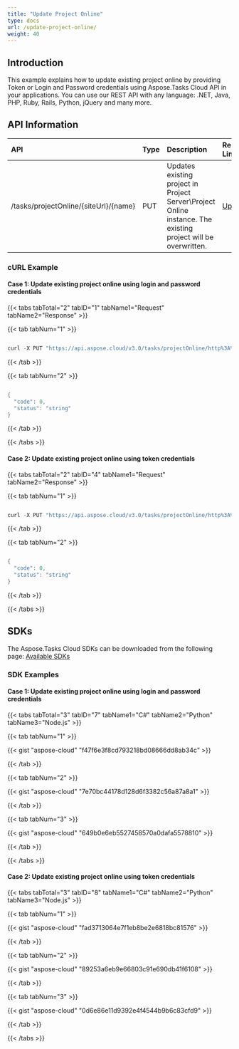 ```yaml
---
title: "Update Project Online"
type: docs
url: /update-project-online/
weight: 40
---
```


## **Introduction**
This example explains how to update existing project online by providing Token or Login and Password credentials using Aspose.Tasks Cloud API in your applications. You can use our REST API with any language: .NET, Java, PHP, Ruby, Rails, Python, jQuery and many more.
## **API Information**

|**API**|**Type**|**Description**|**Resource Link**|
| :- | :- | :- | :- |
|/tasks/projectOnline/{siteUrl}/{name}|PUT|Updates existing project in Project Server\Project Online instance. The existing project will be overwritten.|[UpdateProject](https://apireference.aspose.cloud/tasks/#/TasksProjectOnline/UpdateProject)|
### **cURL Example**
#### **Case 1:** **Update existing project online using login and password credentials**

{{< tabs tabTotal="2" tabID="1" tabName1="Request" tabName2="Response" >}}

{{< tab tabNum="1" >}}

```java

curl -X PUT "https://api.aspose.cloud/v3.0/tasks/projectOnline/http%3A%2F%2Fproject_server_instance.local%2Fsites%2Fpwa/NewProductDev.mpp?userName=SomeLogin" -H "accept: application/json" -H "x-sharepoint-password: SomePassword" -H "Content-Type: application/json" -H "x-aspose-client: Containerize.Swagger" -d "{ \"projectName\": \"string\", \"projectGuid\": \"string\", \"timeout\": \"string\", \"pollingInterval\": \"string\"}"

```

{{< /tab >}}

{{< tab tabNum="2" >}}

```java

{
  "code": 0,
  "status": "string"
}

```

{{< /tab >}}

{{< /tabs >}}

#### **Case 2:** **Update existing project online using token credentials**

{{< tabs tabTotal="2" tabID="4" tabName1="Request" tabName2="Response" >}}

{{< tab tabNum="1" >}}

```java

curl -X PUT "https://api.aspose.cloud/v3.0/tasks/projectOnline/http%3A%2F%2Fproject_server_instance.local%2Fsites%2Fpwa/NewProductDev.mpp" -H "accept: application/json" -H "x-project-online-token: SOMESECRETTOKEN" -H "Content-Type: application/json" -H "x-aspose-client: Containerize.Swagger" -d "{ \"projectName\": \"string\", \"projectGuid\": \"string\", \"timeout\": \"string\", \"pollingInterval\": \"string\"}"

```

{{< /tab >}}

{{< tab tabNum="2" >}}

```java

{
  "code": 0,
  "status": "string"
}

```

{{< /tab >}}

{{< /tabs >}}
## **SDKs**
The Aspose.Tasks Cloud SDKs can be downloaded from the following page: [Available SDKs](/available-sdks/)
### **SDK Examples**
#### **Case 1:** **Update existing project online using login and password credentials**

{{< tabs tabTotal="3" tabID="7" tabName1="C#" tabName2="Python" tabName3="Node.js" >}}

{{< tab tabNum="1" >}}

{{< gist "aspose-cloud" "f47f6e3f8cd793218bd08666dd8ab34c" >}}

{{< /tab >}}

{{< tab tabNum="2" >}}

{{< gist "aspose-cloud" "7e70bc44178d128d6f3382c56a87a8a1" >}}

{{< /tab >}}

{{< tab tabNum="3" >}}

{{< gist "aspose-cloud" "649b0e6eb5527458570a0dafa5578810" >}}

{{< /tab >}}

{{< /tabs >}}

#### **Case 2:** **Update existing project online using token credentials**

{{< tabs tabTotal="3" tabID="8" tabName1="C#" tabName2="Python" tabName3="Node.js" >}}

{{< tab tabNum="1" >}}

{{< gist "aspose-cloud" "fad3713064e7f1eb8be2e6818bc81576" >}}

{{< /tab >}}

{{< tab tabNum="2" >}}

{{< gist "aspose-cloud" "89253a6eb9e66803c91e690db41f6108" >}}

{{< /tab >}}

{{< tab tabNum="3" >}}

{{< gist "aspose-cloud" "0d6e86e11d9392e4f4544b9b6c83cfd9" >}}

{{< /tab >}}

{{< /tabs >}}

